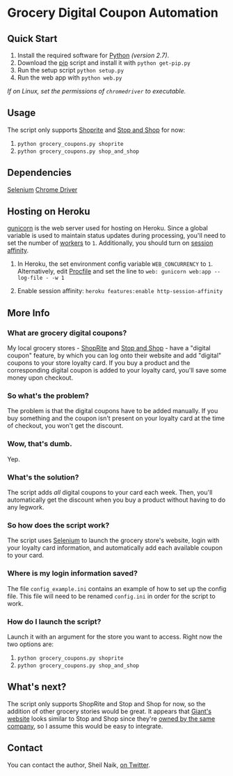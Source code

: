# Grocery Digital Coupon Automation

## Quick Start

1. Install the required software for [Python](https://www.python.org/downloads/) *(version 2.7)*.
2. Download the [pip](https://bootstrap.pypa.io/get-pip.py) script and install it with `python get-pip.py`
3. Run the setup script `python setup.py`
4. Run the web app with `python web.py`

*If on Linux, set the permissions of `chromedriver` to executable.*

## Usage

The script only supports [Shoprite](http://www.shoprite.com) and [Stop and Shop](http://www.stopandshop.com/) for now:

1. `python grocery_coupons.py shoprite`
2. `python grocery_coupons.py shop_and_shop`

## Dependencies
[Selenium](http://selenium-python.readthedocs.io/index.html)
[Chrome Driver](https://sites.google.com/a/chromium.org/chromedriver/downloads)

## Hosting on Heroku

[gunicorn](http://gunicorn.org/) is the web server used for hosting on Heroku. Since a global variable is used to maintain status updates during processing, you'll need to set the number of [workers](http://docs.gunicorn.org/en/stable/settings.html#worker-processes) to `1`. Additionally, you should turn on [session affinity](https://devcenter.heroku.com/articles/session-affinity).

1. In Heroku, the set environment config variable `WEB_CONCURRENCY` to `1`. Alternatively, edit [Procfile](https://github.com/primaryobjects/grocery-digital-coupons/blob/web/Procfile) and set the line to `web: gunicorn web:app --log-file - -w 1`

2. Enable session affinity: `heroku features:enable http-session-affinity`
  
## More Info

### What are grocery digital coupons?
My local grocery stores - [ShopRite](http://www.shoprite.com) and [Stop and Shop](http://www.stopandshop.com/) - have a "digital coupon" feature, by which you can log onto their website and add "digital" coupons to your store loyalty card. If you buy a product and the corresponding digital coupon is added to your loyalty card, you'll save some money upon checkout.

### So what's the problem?
The problem is that the digital coupons have to be added manually. If you buy something and the coupon isn't present on your loyalty card at the time of checkout, you won't get the discount.

### Wow, that's dumb.
Yep.

### What's the solution?
The script adds *all* digital coupons to your card each week. Then, you'll automatically get the discount when you buy a product without having to do any legwork.

### So how does the script work?
The script uses [Selenium](http://selenium-python.readthedocs.io/index.html) to launch the grocery store's website, login with your loyalty card information, and automatically add each available coupon to your card.

### Where is my login information saved?
The file `config_example.ini` contains an example of how to set up the config file. This file will need to be renamed `config.ini` in order for the script to work.

### How do I launch the script?
Launch it with an argument for the store you want to access. Right now the two options are:

1. `python grocery_coupons.py shoprite`
2. `python grocery_coupons.py shop_and_shop`


## What's next?

The script only supports ShopRite and Stop and Shop for now, so the addition of other grocery stories would be great. It appears that [Giant's website](https://giantfoodstores.com/) looks similar to Stop and Shop since they're [owned by the same company](https://en.wikipedia.org/wiki/Stop_%26_Shop/Giant-Landover), so I assume this would be easy to integrate.

## Contact
You can contact the author, Sheil Naik, [on Twitter](http://www.twitter.com/sheilnaik).
